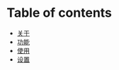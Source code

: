 # Table of contents

* [关于](README.md)
* [功能](functions.md)
* [使用](how-to-use.md)
* [设置](setting.md)
